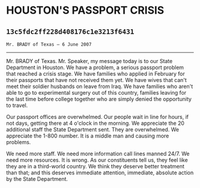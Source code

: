 # HOUSTON'S PASSPORT CRISIS
## `13c5fdc2ff228d408176c1e3213f6431`
`Mr. BRADY of Texas — 6 June 2007`

---


Mr. BRADY of Texas. Mr. Speaker, my message today is to our State 
Department in Houston. We have a problem, a serious passport problem 
that reached a crisis stage. We have families who applied in February 
for their passports that have not received them yet. We have wives that 
can't meet their soldier husbands on leave from Iraq. We have families 
who aren't able to go to experimental surgery out of this country, 
families leaving for the last time before college together who are 
simply denied the opportunity to travel.

Our passport offices are overwhelmed. Our people wait in line for 
hours, if not days, getting there at 4 o'clock in the morning. We 
appreciate the 20 additional staff the State Department sent. They are 
overwhelmed. We appreciate the 1-800 number. It is a middle man and 
causing more problems.

We need more staff. We need more information call lines manned 24/7. 
We need more resources. It is wrong. As our constituents tell us, they 
feel like they are in a third-world country. We think they deserve 
better treatment than that; and this deserves immediate attention, 
immediate, absolute action by the State Department.
